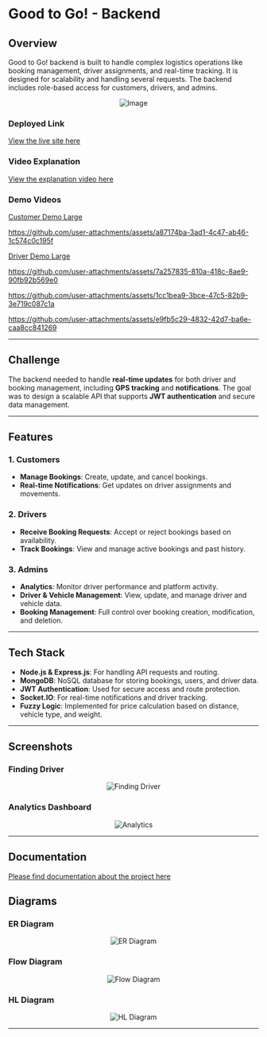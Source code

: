 # Good to Go! - Backend

## Overview

Good to Go! backend is built to handle complex logistics operations like booking management, driver assignments, and real-time tracking. It is designed for scalability and handling several requests. The backend includes role-based access for customers, drivers, and admins.

<p align="center">
  <img src="https://github.com/rishn/Atlan-Engineering-Internship-Task/blob/main/public/background.png" alt="Image" />
</p>

### Deployed Link
[View the live site here](https://atlangoodsapplication.onrender.com) 

### Video Explanation
[View the explanation video here](https://drive.google.com/file/d/1jl3SyXi_6MKU0wrjauBNj-_ufbozkWxM/view?usp=sharing)

### Demo Videos

[Customer Demo Large](https://drive.google.com/file/d/11eqpj6rgl38MQGEf4spjDuZQw_aRzokh/view?usp=sharing)

https://github.com/user-attachments/assets/a87174ba-3ad1-4c47-ab46-1c574c0c195f

[Driver Demo Large](https://drive.google.com/file/d/1Db3AQhoqDR3Q75bCgTLdi2UCpIOQ1waO/view?usp=sharing)

https://github.com/user-attachments/assets/7a257835-810a-418c-8ae9-90fb92b569e0

https://github.com/user-attachments/assets/1cc1bea9-3bce-47c5-82b9-3e719c087c1a

https://github.com/user-attachments/assets/e9fb5c29-4832-42d7-ba6e-caa8cc841269

---

## Challenge

The backend needed to handle **real-time updates** for both driver and booking management, including **GPS tracking** and **notifications**. The goal was to design a scalable API that supports **JWT authentication** and secure data management.

---

## Features

### 1. Customers
- **Manage Bookings**: Create, update, and cancel bookings.
- **Real-time Notifications**: Get updates on driver assignments and movements.

### 2. Drivers
- **Receive Booking Requests**: Accept or reject bookings based on availability.
- **Track Bookings**: View and manage active bookings and past history.

### 3. Admins
- **Analytics**: Monitor driver performance and platform activity.
- **Driver & Vehicle Management**: View, update, and manage driver and vehicle data.
- **Booking Management**: Full control over booking creation, modification, and deletion.

---

## Tech Stack

- **Node.js & Express.js**: For handling API requests and routing.
- **MongoDB**: NoSQL database for storing bookings, users, and driver data.
- **JWT Authentication**: Used for secure access and route protection.
- **Socket.IO**: For real-time notifications and driver tracking.
- **Fuzzy Logic**: Implemented for price calculation based on distance, vehicle type, and weight.

---

## Screenshots

### Finding Driver
<p align="center">
  <img src="https://github.com/rishn/Atlan-Engineering-Internship-Task/blob/main/outputs/finding_driver.png" alt="Finding Driver" />
</p>

### Analytics Dashboard
<p align="center">
  <img src="https://github.com/rishn/Atlan-Engineering-Internship-Task/blob/main/outputs/analytics.png" alt="Analytics" />
</p>

---

## Documentation
[Please find documentation about the project here](https://drive.google.com/file/d/1g1hRTB8srE38dhVV7SR0mOsBzyyiw6LT/view?usp=sharing)

## Diagrams

### ER Diagram
<p align="center">
  <img src="https://github.com/rishn/Atlan-Engineering-Internship-Task/blob/main/diagrams/er_diagram.png" alt="ER Diagram" />
</p>

### Flow Diagram
<p align="center">
  <img src="https://github.com/rishn/Atlan-Engineering-Internship-Task/blob/main/diagrams/flow_diagram.png" alt="Flow Diagram" />
</p>

### HL Diagram
<p align="center">
  <img src="https://github.com/rishn/Atlan-Engineering-Internship-Task/blob/main/diagrams/hl_diagram.png" alt="HL Diagram" />
</p>


---